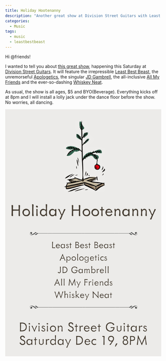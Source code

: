 ```yaml
---
title: Holiday Hootenanny
description: "Another great show at Division Street Guitars with Least Best Beast and 4 other awesome bands!"
categories:
  - Music
tags:
  - music
  - leastbestbeast
---
```


Hi @friends!

I wanted to tell you about [this great show](https://www.facebook.com/events/877677052327977/), happening this Saturday at [Division Street Guitars](http://divisionstreetguitars.com/). It will feature the irrepressible [Least Best Beast](http://leastbestbeast.com), the unremorseful [Apologetics](https://www.facebook.com/TheApologeticsNY/), the singular [JD Gambrell](https://www.facebook.com/JD-Gambrell-1474645529509794/), the all-inclusive [All My Friends](https://www.facebook.com/allmyfriendsmusic/) and the ever-so-dashing [Whiskey Neat](https://www.facebook.com/Whiskey-Neat-230950130433605/).

As usual, the show is all ages, $5 and BYO(Beverage). Everything kicks off at 8pm and I will install a lolly jack under the dance floor before the show. No worries, all dancing.

![Holiday Hootenanny](/images/posts/2015-1219-Holiday-Hootenanny.jpg)
